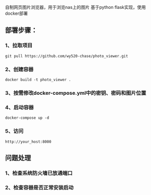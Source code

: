 自制网页图片浏览器，用于浏览nas上的图片 基于python flask实现，使用docker部署

## 部署步骤：
### 1、拉取项目

`git pull https://github.com/wy520-chase/photo_viewer.git`

### 2、创建容器

`docker build -t photo_viewer .`

### 3、按需修改docker-compose.yml中的密钥、密码和图片位置

### 4、启动容器

`docker-compose up -d`

### 5、访问

`http://your_host:8000`

## 问题处理
### 1、检查系统防火墙已放通端口
### 2、检查容器是否正常安装启动
